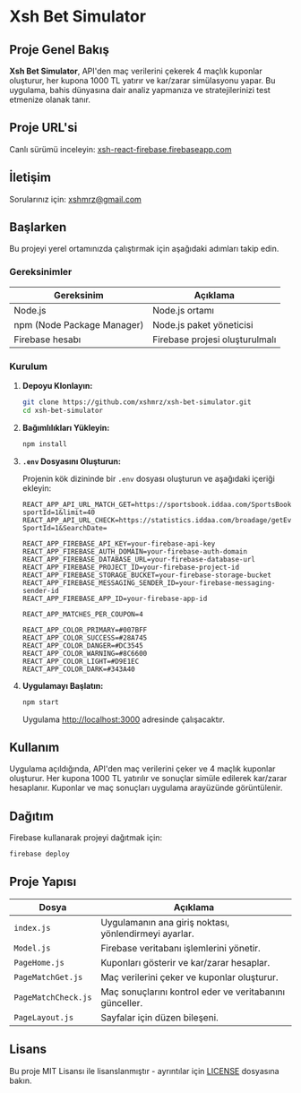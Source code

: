 # Xsh Bet Simulator

## Proje Genel Bakış

**Xsh Bet Simulator**, API'den maç verilerini çekerek 4 maçlık kuponlar oluşturur, her kupona 1000 TL yatırır ve
kar/zarar simülasyonu yapar. Bu uygulama, bahis dünyasına dair analiz yapmanıza ve stratejilerinizi test etmenize olanak
tanır.

## Proje URL'si

Canlı sürümü inceleyin: [xsh-react-firebase.firebaseapp.com](https://xsh-react-firebase.firebaseapp.com)

## İletişim

Sorularınız için: [xshmrz@gmail.com](mailto:xshmrz@gmail.com)

## Başlarken

Bu projeyi yerel ortamınızda çalıştırmak için aşağıdaki adımları takip edin.

### Gereksinimler

| Gereksinim                 | Açıklama                       |
|----------------------------|--------------------------------|
| Node.js                    | Node.js ortamı                 |
| npm (Node Package Manager) | Node.js paket yöneticisi       |
| Firebase hesabı            | Firebase projesi oluşturulmalı |

### Kurulum

1. **Depoyu Klonlayın:**

    ```bash
    git clone https://github.com/xshmrz/xsh-bet-simulator.git
    cd xsh-bet-simulator
    ```

2. **Bağımlılıkları Yükleyin:**

    ```bash
    npm install
    ```

3. **`.env` Dosyasını Oluşturun:**

   Projenin kök dizininde bir `.env` dosyası oluşturun ve aşağıdaki içeriği ekleyin:

    ```plaintext
    REACT_APP_API_URL_MATCH_GET=https://sportsbook.iddaa.com/SportsBook/getPopulerBets?sportId=1&limit=40
    REACT_APP_API_URL_CHECK=https://statistics.iddaa.com/broadage/getEventListCache?SportId=1&SearchDate=

    REACT_APP_FIREBASE_API_KEY=your-firebase-api-key
    REACT_APP_FIREBASE_AUTH_DOMAIN=your-firebase-auth-domain
    REACT_APP_FIREBASE_DATABASE_URL=your-firebase-database-url
    REACT_APP_FIREBASE_PROJECT_ID=your-firebase-project-id
    REACT_APP_FIREBASE_STORAGE_BUCKET=your-firebase-storage-bucket
    REACT_APP_FIREBASE_MESSAGING_SENDER_ID=your-firebase-messaging-sender-id
    REACT_APP_FIREBASE_APP_ID=your-firebase-app-id

    REACT_APP_MATCHES_PER_COUPON=4

    REACT_APP_COLOR_PRIMARY=#007BFF
    REACT_APP_COLOR_SUCCESS=#28A745
    REACT_APP_COLOR_DANGER=#DC3545
    REACT_APP_COLOR_WARNING=#8C6600
    REACT_APP_COLOR_LIGHT=#D9E1EC
    REACT_APP_COLOR_DARK=#343A40
    ```

4. **Uygulamayı Başlatın:**

    ```bash
    npm start
    ```

   Uygulama [http://localhost:3000](http://localhost:3000) adresinde çalışacaktır.

## Kullanım

Uygulama açıldığında, API'den maç verilerini çeker ve 4 maçlık kuponlar oluşturur. Her kupona 1000 TL yatırılır ve
sonuçlar simüle edilerek kar/zarar hesaplanır. Kuponlar ve maç sonuçları uygulama arayüzünde görüntülenir.

## Dağıtım

Firebase kullanarak projeyi dağıtmak için:

```bash
firebase deploy
```

## Proje Yapısı

| Dosya               | Açıklama                                                |
|---------------------|---------------------------------------------------------|
| `index.js`          | Uygulamanın ana giriş noktası, yönlendirmeyi ayarlar.   |
| `Model.js`          | Firebase veritabanı işlemlerini yönetir.                |
| `PageHome.js`       | Kuponları gösterir ve kar/zarar hesaplar.               |
| `PageMatchGet.js`   | Maç verilerini çeker ve kuponlar oluşturur.             |
| `PageMatchCheck.js` | Maç sonuçlarını kontrol eder ve veritabanını günceller. |
| `PageLayout.js`     | Sayfalar için düzen bileşeni.                           |

## Lisans

Bu proje MIT Lisansı ile lisanslanmıştır - ayrıntılar için [LICENSE](LICENSE) dosyasına bakın.

